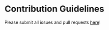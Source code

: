 # Contribution Guidelines

Please submit all issues and pull requests [here](https://github.com/CodeForAfricaLabs/GreenAlert/issues)!

